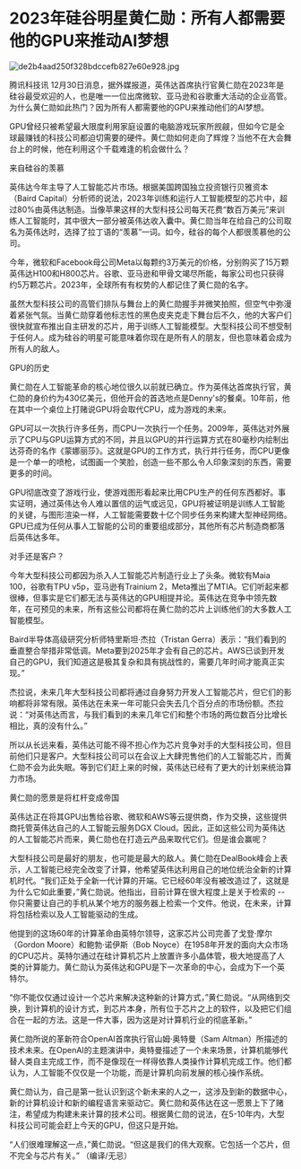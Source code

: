 # 2023年硅谷明星黄仁勋：所有人都需要他的GPU来推动AI梦想

![de2b4aad250f328bdccefb827e60e928.jpg](https://raw.githubusercontent.com/qqhsx/qqnews_image/main/2023年硅谷明星黄仁勋：所有人都需要他的GPU来推动AI梦想/de2b4aad250f328bdccefb827e60e928.jpg)

腾讯科技讯
12月30日消息，据外媒报道，英伟达首席执行官黄仁勋在2023年是硅谷最受欢迎的人，也是唯一一位出席微软、亚马逊和谷歌重大活动的企业高管。为什么黄仁勋如此热门？因为所有人都需要他的GPU来推动他们的AI梦想。

GPU曾经只被希望最大限度利用家庭设置的电脑游戏玩家所觊觎，但如今它是全球最赚钱的科技公司都迫切需要的硬件。黄仁勋如何走向了辉煌？当他不在大会舞台上的时候，他在利用这个千载难逢的机会做什么？

来自硅谷的羡慕

英伟达今年主导了人工智能芯片市场。根据美国跨国独立投资银行贝雅资本（Baird
Capital）分析师的说法，2023年训练和运行人工智能模型的芯片中，超过80%由英伟达制造。当像苹果这样的大型科技公司每天花费“数百万美元”来训练人工智能时，其中很大一部分被英伟达收入囊中。黄仁勋当年在给自己的公司取名为英伟达时，选择了拉丁语的“羡慕”一词。如今，硅谷的每个人都很羡慕他的公司。

今年，微软和Facebook母公司Meta以每颗约3万美元的价格，分别购买了15万颗英伟达H100和H800芯片。谷歌、亚马逊和甲骨文竭尽所能，每家公司也只获得约5万颗芯片。2023年，全球所有有权势的人都记住了黄仁勋的名字。

虽然大型科技公司的高管们排队与舞台上的黄仁勋握手并微笑拍照，但空气中弥漫着紧张气氛。当黄仁勋穿着他标志性的黑色皮夹克走下舞台后不久，他的大客户们很快就宣布推出自主研发的芯片，用于训练人工智能模型。大型科技公司不想受制于任何人。成为硅谷的明星可能意味着你现在是所有人的朋友，但也意味着会成为所有人的敌人。

GPU的历史

黄仁勋在人工智能革命的核心地位很久以前就已确立。作为英伟达首席执行官，黄仁勋的身价约为430亿美元，但他开会的首选地点是Denny's的餐桌。10年前，他在其中一个桌位上打赌说GPU将会取代CPU，成为游戏的未来。

GPU可以一次执行许多任务，而CPU一次执行一个任务。2009年，英伟达对外展示了CPU与GPU运算方式的不同，并且以GPU的并行运算方式在80毫秒内绘制出达芬奇的名作《蒙娜丽莎》。这就是GPU的工作方式，执行并行任务，而CPU更像是一个单一的喷枪，试图画一个笑脸，创造一些不那么令人印象深刻的东西，需要更多的时间。

GPU彻底改变了游戏行业，使游戏图形看起来比用CPU生产的任何东西都好。事实证明，通过英伟达令人难以置信的运气或远见，GPU将被证明是训练人工智能的关键，与图形渲染一样，人工智能需要数十亿个同步任务来构建大型神经网络。GPU已成为任何从事人工智能的公司的重要组成部分，其他所有芯片制造商都落后英伟达多年。

对手还是客户？

今年大型科技公司都因为杀入人工智能芯片制造行业上了头条。微软有Maia 100，谷歌有TPU v5p，亚马逊有Trainium
2，Meta推出了MTIA。它们听起来都很棒，但事实是它们都无法与英伟达的GPU相提并论。英伟达在竞争中领先数年，在可预见的未来，所有这些公司都将在黄仁勋的芯片上训练他们的大多数人工智能模型。

Baird半导体高级研究分析师特里斯坦·杰拉（Tristan
Gerra）表示：“我们看到的垂直整合举措非常低调。Meta要到2025年才会有自己的芯片。AWS已谈到开发自己的GPU，我们知道这是极其复杂和具有挑战性的，需要几年时间才能真正实现。”

杰拉说，未来几年大型科技公司都将通过自身努力开发人工智能芯片，但它们的影响都将非常有限。英伟达在未来一年可能只会失去几个百分点的市场份额。杰拉说：“对英伟达而言，与我们看到的未来几年它们和整个市场的两位数百分比增长相比，真的没有什么。”

所以从长远来看，英伟达可能不得不担心作为芯片竞争对手的大型科技公司，但目前他们只是客户。大型科技公司可以在会议上大肆兜售他们的人工智能芯片，而黄仁勋不会为此失眠。等到它们赶上来的时候，英伟达已经有了更大的计划来统治算力市场。

黄仁勋的愿景是将杠杆变成帝国

英伟达正在将其GPU出售给谷歌、微软和AWS等云提供商，作为交换，这些提供商托管英伟达自己的人工智能云服务DGX
Cloud。因此，正如这些公司为英伟达的人工智能芯片而来，黄仁勋也在打造云产品来取代它们。但是谁会赢呢？

大型科技公司是最好的朋友，也可能是最大的敌人。黄仁勋在DealBook峰会上表示，人工智能已经完全改变了计算，他希望英伟达利用自己的地位统治全新的计算机时代。“我们正处于全新一代计算的开端。它已经60年没有被改造过了，这就是为什么它如此重要，”黄仁勋说。他指出，目前计算在很大程度上是关于检索的
--你只需要让自己的手机从某个地方的服务器上检索一个文件。他说，在未来，计算将包括检索以及人工智能驱动的生成。

他提到的这场60年的计算革命由英特尔领导，这家芯片公司完善了戈登·摩尔（Gordon Moore）和鲍勃·诺伊斯（Bob
Noyce）在1958年开发的面向大众市场的CPU芯片。英特尔通过在硅计算机芯片上放置许多小晶体管，极大地提高了人类的计算能力。黄仁勋认为英伟达和GPU是下一次革命的中心，会成为下一个英特尔。

“你不能仅仅通过设计一个芯片来解决这种新的计算方式，”黄仁勋说。“从网络到交换，到计算机的设计方式，到芯片本身，所有位于芯片之上的软件，以及把它们组合在一起的方法。这是一件大事，因为这是对计算机行业的彻底革新。”

黄仁勋所说的革新符合OpenAI首席执行官山姆·奥特曼（Sam
Altman）所描述的技术未来。在OpenAI的主题演讲中，奥特曼描述了一个未来场景，计算机能够代替人类自主完成工作，而不是像现在一样得依靠人类操作计算机完成工作。他们都认为，人工智能不仅仅是一个功能，而是计算机向前发展的核心操作系统。

黄仁勋认为，自己是第一批认识到这个新未来的人之一，这涉及到新的数据中心，新的计算机设计和新的编程语言来驱动它。黄仁勋和英伟达在这一愿景上下了赌注，希望成为构建未来计算的技术公司。根据黄仁勋的说法，在5-10年内，大型科技公司可能会赶上今天的GPU，但这只是开始。

“人们很难理解这一点，”黄仁勋说。“但这是我们的伟大观察。它包括一个芯片，但不完全与芯片有关。” （编译/无忌）


